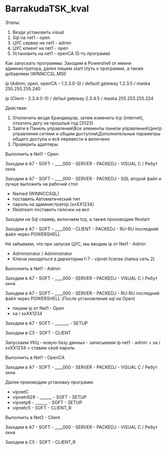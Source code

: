# BarrakudaTSK_kval

Этапы:
1. Везде установить visual
2. Sql na net1 - open
3. ЦУС сервер на net1 - admin
4. ЦУС клиент на net1 - open
5. Установить на net1 - openCA (5-ть программ)

Как запускать программы: 
Заходим в Powershell от имени администратора, далее пишем start (путь к программе, а также добавляем \WINNCCSL.MSI)

ip (Admin, open, openCA - 1.2.3.0-3) / default gateway 1.2.3.5 / maska 255.255.255.240

ip (Client - 2.3.4.0-3) / defaul gateway 2.3.4.5 / maska 255.255.255.224

Действия: 
1. Отключить везде Брандмауэр, затем изменить tcp (internet), откатить дату на прошлый год (2023)
2. Зайти в Панель управления\Все элементы панели управления\Центр управления сетями и общим доступом\Дополнительные параметры общего доступа и всё перевести в включено
3. Проверить адаптеры


Выполнить в Net1 - Open

Заходим в A7 - SOFT - ____000 - SERVER - PACKEDJ - VISUAL C / Ребут окна

Заходим в A7 - SOFT - ____000 - SERVER - PACKEDJ - SQL второй файл и лучше выложить на рабочий стол
  - Named (WINNCCSQL)
  - поставить Автоматический тип
  - пароль на администратор (xxXX1234)
  - filestream поставить галочки на вкл

Заходим на Sql сервер, включаем tcp, а также производим Restart

Заходим в A7 - SOFT - ____000 - CLIENT - PACKEDJ - RU-RU последний файл через POWERSHELL

Не забываем, что при запуске ЦУС, мы вводим ip от Net1 - Admin
  - Administrator / Administrator
  - Ключи находяться в директории f-7 - vipnet license (папка сеть 2)

Выполнить в  Net1 - Admin 

Заходим в A7 - SOFT - ____000 - SERVER - PACKEDJ - VISUAL C / Ребут окна

Заходим в A7 - SOFT - ____000 - SERVER - PACKEDJ - RU-RU последний файл через POWERSHELL  (После установления sql на Open)
  - пишем ip от Net1 - Open
  - sa / xxXX1234

Заходим в A7 - SOFT - _______ - SETUP

Заходим в C5 - SOFT - CLIENT

Запускаем УКЦ - новую базу данных - записываем ip net1 - admin > sa / xxXX1234 > ставим свой пароль

Выполнить в Net1 - OpenCA

Заходим в A7 - SOFT - ____000 - SERVER - PACKEDJ - VISUAL C / Ребут окна

Далее производим установку программ:
  - vipnetC
  - vipnetr629 - ______ - SOFT - SETUP
  - vipnetp6 - ______ - SOFT - SETUP
  - vipnetc5 - SOFT - CLIENT_R

Выполнить в Net2 - Client

Заходим в A7 - SOFT - ____000 - SERVER - PACKEDJ - VISUAL C / Ребут окна

Заходим в C5 - SOFT - CLIENT_R

